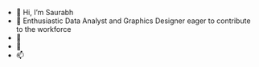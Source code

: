 - 👋 Hi, I’m Saurabh
- 👀 Enthusiastic Data Analyst and Graphics Designer eager to contribute to the workforce
- 🌱 
- 💞️ 
- 📫 
<!---
mr-m0h/mr-m0h is a ✨ special ✨ repository because its `README.md` (this file) appears on your GitHub profile.
You can click the Preview link to take a look at your changes.
--->
